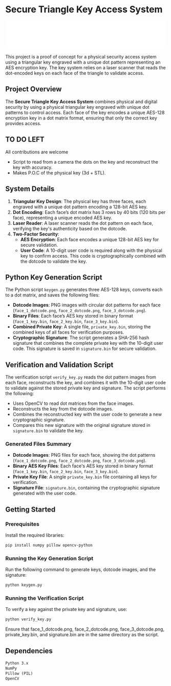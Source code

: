 # Secure Triangle Key Access System

![Project Logo](/project_ressources/logo_white.png)

This project is a proof of concept for a physical security access system using a triangular key engraved with a unique dot pattern representing an AES encryption key. The key system relies on a laser scanner that reads the dot-encoded keys on each face of the triangle to validate access.

## Project Overview

The **Secure Triangle Key Access System** combines physical and digital security by using a physical triangular key engraved with unique dot patterns to control access. Each face of the key encodes a unique AES-128 encryption key in a dot matrix format, ensuring that only the correct key provides access.

## TO DO LEFT

All contributions are welcome

- Script to read from a camera the dots on the key and reconstruct the key with accuracy.
- Makes P.O.C of the physical key (3d + STL).

## System Details

1. **Triangular Key Design**: The physical key has three faces, each engraved with a unique dot pattern encoding a 128-bit AES key.
2. **Dot Encoding**: Each face’s dot matrix has 3 rows by 40 bits (120 bits per face), representing a unique encoded AES key.
3. **Laser Reader**: A laser scanner reads the dot pattern on each face, verifying the key's authenticity based on the dotcode.
4. **Two-Factor Security**:
   - **AES Encryption**: Each face encodes a unique 128-bit AES key for secure validation.
   - **User Code**: A 10-digit user code is required along with the physical key to confirm access. This code is cryptographically combined with the dotcode to validate the key.

## Python Key Generation Script

The Python script `keygen.py` generates three AES-128 keys, converts each to a dot matrix, and saves the following files:

- **Dotcode Images**: PNG images with circular dot patterns for each face (`face_1_dotcode.png`, `face_2_dotcode.png`, `face_3_dotcode.png`).
- **Binary Files**: Each face’s AES key stored in binary format (`face_1_key.bin`, `face_2_key.bin`, `face_3_key.bin`).
- **Combined Private Key**: A single file, `private_key.bin`, storing the combined keys of all faces for verification purposes.
- **Cryptographic Signature**: The script generates a SHA-256 hash signature that combines the complete private key with the 10-digit user code. This signature is saved in `signature.bin` for secure validation.

## Verification and Validation Script

The verification script `verify_key.py` reads the dot pattern images from each face, reconstructs the key, and combines it with the 10-digit user code to validate against the stored private key and signature. The script performs the following:

- Uses OpenCV to read dot matrices from the face images.
- Reconstructs the key from the dotcode images.
- Combines the reconstructed key with the user code to generate a new cryptographic signature.
- Compares this new signature with the original signature stored in `signature.bin` to validate the key.

### Generated Files Summary

- **Dotcode Images**: PNG files for each face, showing the dot patterns (`face_1_dotcode.png`, `face_2_dotcode.png`, `face_3_dotcode.png`).
- **Binary AES Key Files**: Each face's AES key stored in binary format (`face_1_key.bin`, `face_2_key.bin`, `face_3_key.bin`).
- **Private Key File**: A single `private_key.bin` file containing all keys for verification.
- **Signature File**: `signature.bin`, containing the cryptographic signature generated with the user code.

## Getting Started

### Prerequisites

Install the required libraries:

```bash
pip install numpy pillow opencv-python
```

### Running the Key Generation Script

Run the following command to generate keys, dotcode images, and the signature:
```bash
python keygen.py
```
### Running the Verification Script

To verify a key against the private key and signature, use:
```bash
python verify_key.py
```
Ensure that face_1_dotcode.png, face_2_dotcode.png, face_3_dotcode.png, private_key.bin, and signature.bin are in the same directory as the script.

## Dependencies

    Python 3.x
    NumPy
    Pillow (PIL)
    OpenCV

